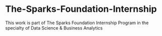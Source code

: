 # The-Sparks-Foundation-Internship
This work is part of The Sparks Foundation Internship Program in the specialty of Data Science &amp; Business Analytics
